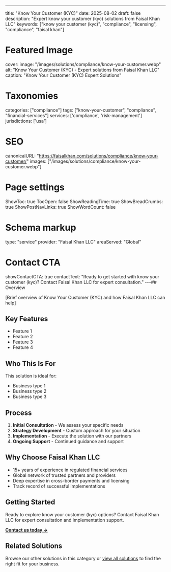 ---
title: "Know Your Customer (KYC)"
date: 2025-08-02
draft: false
description: "Expert know your customer (kyc) solutions from Faisal Khan LLC"
keywords: ["know your customer (kyc)", "compliance", "licensing", "compliance", "faisal khan"]

# Featured Image
cover:
    image: "/images/solutions/compliance/know-your-customer.webp"
    alt: "Know Your Customer (KYC) - Expert solutions from Faisal Khan LLC"
    caption: "Know Your Customer (KYC) Expert Solutions"

# Taxonomies
categories: ["compliance"]
tags: ["know-your-customer", "compliance", "financial-services"]
services: ['compliance', 'risk-management']
jurisdictions: ['usa']

# SEO
canonicalURL: "https://faisalkhan.com/solutions/compliance/know-your-customer/"
images: ["/images/solutions/compliance/know-your-customer.webp"]

# Page settings
ShowToc: true
TocOpen: false
ShowReadingTime: true
ShowBreadCrumbs: true
ShowPostNavLinks: true
ShowWordCount: false

# Schema markup
type: "service"
provider: "Faisal Khan LLC"
areaServed: "Global"

# Contact CTA
showContactCTA: true
contactText: "Ready to get started with know your customer (kyc)? Contact Faisal Khan LLC for expert consultation."
---## Overview

[Brief overview of Know Your Customer (KYC) and how Faisal Khan LLC can help]

## Key Features

- Feature 1
- Feature 2  
- Feature 3
- Feature 4

## Who This Is For

This solution is ideal for:

- Business type 1
- Business type 2
- Business type 3

## Process

1. **Initial Consultation** - We assess your specific needs
2. **Strategy Development** - Custom approach for your situation  
3. **Implementation** - Execute the solution with our partners
4. **Ongoing Support** - Continued guidance and support

## Why Choose Faisal Khan LLC

- 15+ years of experience in regulated financial services
- Global network of trusted partners and providers
- Deep expertise in cross-border payments and licensing
- Track record of successful implementations

## Getting Started

Ready to explore know your customer (kyc) options? Contact Faisal Khan LLC for expert consultation and implementation support.

**[Contact us today →](mailto:contact@faisalkhan.com)**

## Related Solutions

Browse our other solutions in this category or [view all solutions](/solutions/) to find the right fit for your business.
